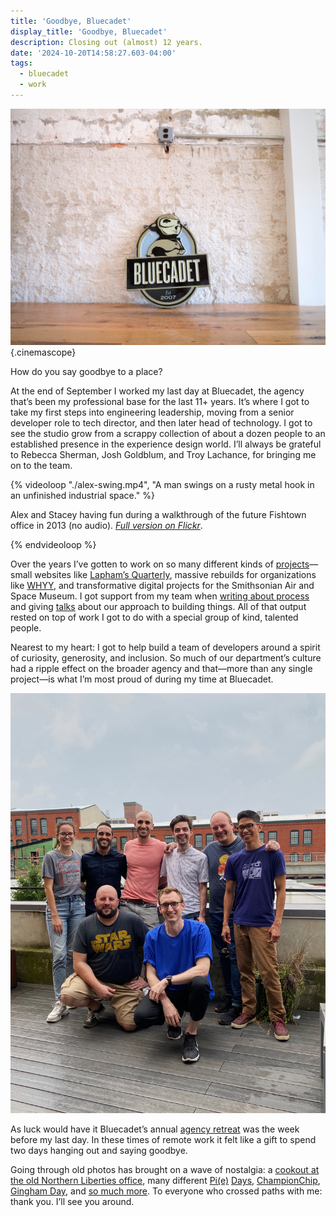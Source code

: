```yaml
---
title: 'Goodbye, Bluecadet'
display_title: 'Goodbye, Bluecadet'
description: Closing out (almost) 12 years.
date: '2024-10-20T14:58:27.603-04:00'
tags:
  - bluecadet
  - work
---
```


![A metal sign with the words Bluecadet, est. 2007. Behind the words is an illustrated character in a heroic pose.](bluecadet-sign.jpg){.cinemascope}

How do you say goodbye to a place?

At the end of September I worked my last day at Bluecadet, the agency that’s been my professional base for the last 11+ years. It’s where I got to take my first steps into engineering leadership, moving from a senior developer role to tech director, and then later head of technology. I got to see the studio grow from a scrappy collection of about a dozen people to an established presence in the experience design world. I’ll always be grateful to Rebecca Sherman, Josh Goldblum, and Troy Lachance, for bringing me on to the team.

{% videoloop "./alex-swing.mp4", "A man swings on a rusty metal hook in an unfinished industrial space." %}

Alex and Stacey having fun during a walkthrough of the future Fishtown office in 2013 (no audio). [*Full version on Flickr*](https://flic.kr/p/e8PygL).

{% endvideoloop %}

Over the years I’ve gotten to work on so many different kinds of [projects](/work)—small websites like [Lapham’s Quarterly](https://www.laphamsquarterly.org), massive rebuilds for organizations like [WHYY](https://whyy.org), and transformative digital projects for the Smithsonian Air and Space Museum. I got support from my team when [writing about process](https://alistapart.com/article/prototyping-your-workflow/) and giving [talks](https://markllobrera.com/work/#talks) about our approach to building things. All of that output rested on top of work I got to do with a special group of kind, talented people. 

Nearest to my heart: I got to help build a team of developers around a spirit of curiosity, generosity, and inclusion. So much of our department’s culture had a ripple effect on the broader agency and that—more than any single project—is what I’m most proud of during my time at Bluecadet.

![A small group of men and women pose in an outdoor deck.](bluecadet-devs-2021.jpg "Bluecadet dev team, circa 2021")

As luck would have it Bluecadet’s annual [agency retreat](https://www.flickr.com/photos/dirtystylus/albums/72177720321289531) was the week before my last day. In these times of remote work it felt like a gift to spend two days hanging out and saying goodbye.


Going through old photos has brought on a wave of nostalgia: a [cookout at the old Northern Liberties office](https://flickr.com/photos/dirtystylus/albums/72157634189688386/), many different [Pi(e)](https://flickr.com/photos/dirtystylus/albums/72157649065899363/) [Days](https://flickr.com/photos/dirtystylus/albums/72157666755309918/), [ChampionChip](https://flickr.com/photos/dirtystylus/albums/72157652374339191), [Gingham Day](https://flickr.com/photos/dirtystylus/albums/72157644637769968), and [so much more](https://flickr.com/photos/dirtystylus/albums/72157632296738155/). To everyone who crossed paths with me: thank you. I’ll see you around.
